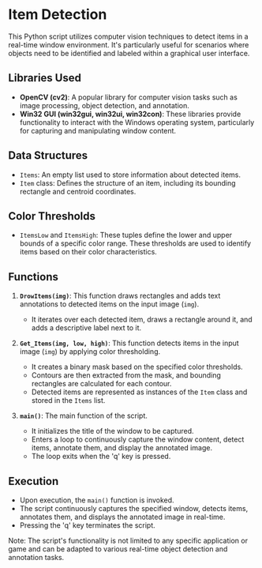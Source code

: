 # Item Detection

This Python script utilizes computer vision techniques to detect items in a real-time window environment. It's particularly useful for scenarios where objects need to be identified and labeled within a graphical user interface.

## Libraries Used

- **OpenCV (cv2)**: A popular library for computer vision tasks such as image processing, object detection, and annotation.
- **Win32 GUI (win32gui, win32ui, win32con)**: These libraries provide functionality to interact with the Windows operating system, particularly for capturing and manipulating window content.

## Data Structures

- `Items`: An empty list used to store information about detected items.
- `Item` class: Defines the structure of an item, including its bounding rectangle and centroid coordinates.

## Color Thresholds

- `ItemsLow` and `ItemsHigh`: These tuples define the lower and upper bounds of a specific color range. These thresholds are used to identify items based on their color characteristics.

## Functions

1. **`DrowItems(img)`**: This function draws rectangles and adds text annotations to detected items on the input image (`img`). 
    - It iterates over each detected item, draws a rectangle around it, and adds a descriptive label next to it.

2. **`Get_Items(img, low, high)`**: This function detects items in the input image (`img`) by applying color thresholding.
    - It creates a binary mask based on the specified color thresholds.
    - Contours are then extracted from the mask, and bounding rectangles are calculated for each contour.
    - Detected items are represented as instances of the `Item` class and stored in the `Items` list.

3. **`main()`**: The main function of the script.
    - It initializes the title of the window to be captured.
    - Enters a loop to continuously capture the window content, detect items, annotate them, and display the annotated image.
    - The loop exits when the 'q' key is pressed.

## Execution

- Upon execution, the `main()` function is invoked.
- The script continuously captures the specified window, detects items, annotates them, and displays the annotated image in real-time.
- Pressing the 'q' key terminates the script.

Note: The script's functionality is not limited to any specific application or game and can be adapted to various real-time object detection and annotation tasks.
